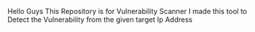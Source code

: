 Hello Guys 
This Repository is for Vulnerability Scanner
I made this tool to Detect the Vulnerability from the given target Ip Address
